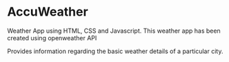 # AccuWeather

Weather App using HTML, CSS and Javascript.
This weather app has been created using openweather API

Provides information regarding the basic weather details of a particular city.

